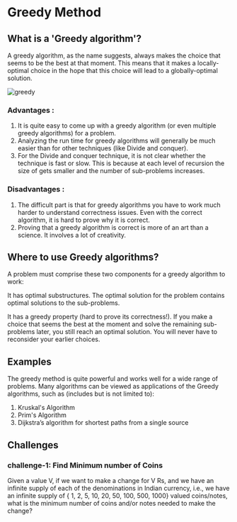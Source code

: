 # Greedy Method


## What is a 'Greedy algorithm'?

A greedy algorithm, as the name suggests, always makes the choice that seems to be the best at that moment. This means that it makes a locally-optimal choice in the hope that this choice will lead to a globally-optimal solution.

![greedy](https://d18l82el6cdm1i.cloudfront.net/uploads/xlck8z42EM-greedy-search-path-example.gif)


### Advantages :

1. It is quite easy to come up with a greedy algorithm (or even multiple greedy algorithms) for a problem.
2. Analyzing the run time for greedy algorithms will generally be much easier than for other techniques (like Divide and conquer). 
3. For the Divide and conquer technique, it is not clear whether the technique is fast or slow. This is because at each level of recursion the size of gets smaller and the number of sub-problems increases.
### Disadvantages :
1. The difficult part is that for greedy algorithms you have to work much harder to understand correctness issues. Even with the correct algorithm, it is hard to prove why it is correct. 
2. Proving that a greedy algorithm is correct is more of an art than a science. It involves a lot of creativity.

## Where to use Greedy algorithms?

A problem must comprise these two components for a greedy algorithm to work:

It has optimal substructures. The optimal solution for the problem contains optimal solutions to the sub-problems.

It has a greedy property (hard to prove its correctness!). If you make a choice that seems the best at the moment and solve the remaining sub-problems later, you still reach an optimal solution. You will never have to reconsider your earlier choices.

## Examples

The greedy method is quite powerful and works well for a wide range of problems. Many algorithms can be viewed as applications of the Greedy algorithms, such as (includes but is not limited to):

1. Kruskal's Algorithm
2. Prim's Algorithm
2. Dijkstra’s algorithm for shortest paths from a single source

## Challenges

### challenge-1: Find Minimum number of Coins
Given a value V, if we want to make a change for V Rs, and we have an infinite supply of each of the denominations in Indian currency, i.e., we have an infinite supply of { 1, 2, 5, 10, 20, 50, 100, 500, 1000} valued coins/notes, what is the minimum number of coins and/or notes needed to make the change?